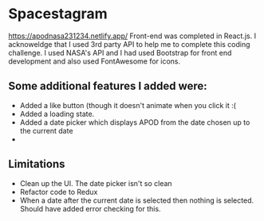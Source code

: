 # Spacestagram

https://apodnasa231234.netlify.app/
Front-end was completed in React.js. I acknoweldge that I used 3rd party API to help me to complete this coding challenge. I used NASA's API and I had used Bootstrap for front end development and also used FontAwesome for icons.

## Some additional features I added were:
- Added a like button (though it doesn't animate when you click it :( 
- Added a loading state.
- Added a date picker which displays APOD from the date chosen up to the current date
-

## Limitations
- Clean up the UI. The date picker isn't so clean
- Refactor code to Redux
- When a date after the current date is selected then nothing is selected. Should have added error checking for this.

